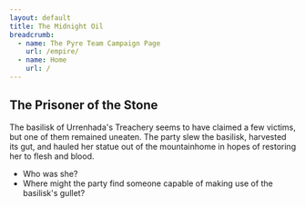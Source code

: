 ```yaml
---
layout: default
title: The Midnight Oil
breadcrumb:
  - name: The Pyre Team Campaign Page
    url: /empire/
  - name: Home
    url: /
---
```

## The Prisoner of the Stone

The basilisk of Urrenhada's Treachery seems to have claimed a few victims, but one of them remained uneaten. The party slew the basilisk, harvested its gut, and hauled her statue out of the mountainhome in hopes of restoring her to flesh and blood.

* Who was she?  
* Where might the party find someone capable of making use of the basilisk's gullet?
